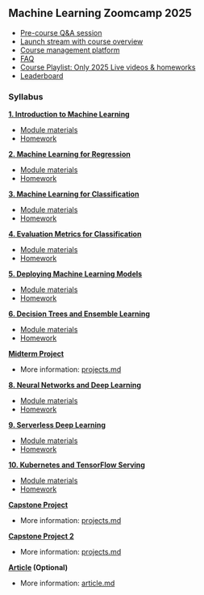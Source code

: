 ## Machine Learning Zoomcamp 2025

* [Pre-course Q&A session](https://www.youtube.com/watch?v=ph1PxZIkz1o)
* [Launch stream with course overview](https://www.youtube.com/watch?v=z064DoidiKg)
* [Course management platform](https://courses.datatalks.club/ml-zoomcamp-2025/)
* [FAQ](https://datatalks.club/faq/machine-learning-zoomcamp.html)
* [Course Playlist: Only 2025 Live videos & homeworks](https://www.youtube.com/playlist?list=PL3MmuxUbc_hJoui-E7wf2r5wWgET3MMZt)
* [Leaderboard](https://courses.datatalks.club/ml-zoomcamp-2025/leaderboard)

### Syllabus

[**1. Introduction to Machine Learning**](01-intro/)

* [Module materials](../../01-intro)
* [Homework](01-intro/homework.md)

[**2. Machine Learning for Regression**](02-regression/)

* [Module materials](../../02-regression)
* [Homework](02-regression/homework.md)

[**3. Machine Learning for Classification**](03-classification/)

* [Module materials](../../03-classification)
* [Homework](03-classification/homework.md)

[**4. Evaluation Metrics for Classification**](04-evaluation/)

* [Module materials](../../04-evaluation)
* [Homework](04-evaluation/homework.md)

[**5. Deploying Machine Learning Models**](05-deployment/)

* [Module materials](../../05-deployment)
* [Homework](05-deployment/homework.md)

[**6. Decision Trees and Ensemble Learning**](06-trees/)

* [Module materials](../../06-trees)
* [Homework](06-trees/homework.md)

[**Midterm Project**](projects.md#midterm-project)

* More information: [projects.md](projects.md#midterm-project)


[**8. Neural Networks and Deep Learning**](08-deep-learning/)

* [Module materials](../../08-deep-learning)
* [Homework](08-deep-learning/homework.md)


[**9. Serverless Deep Learning**](09-serverless/)

* [Module materials](../../09-serverless)
* [Homework](09-serverless/homework.md)


[**10. Kubernetes and TensorFlow Serving**](10-kubernetes/)

* [Module materials](../../10-kubernetes)
* [Homework](10-kubernetes/homework.md)


[**Capstone Project**](projects.md#capstone-1)

* More information: [projects.md](projects.md#capstone-1)


[**Capstone Project 2**](projects.md#capstone-2)

* More information: [projects.md](projects.md#capstone-2)


**[Article](article.md) (Optional)**

* More information: [article.md](article.md)

